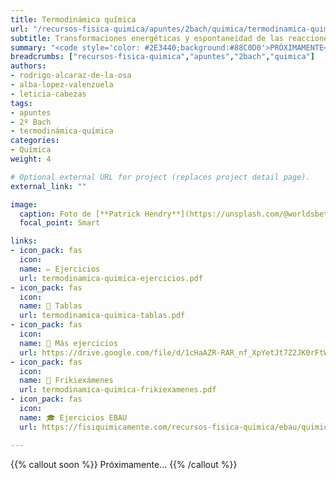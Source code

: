 ```yaml
---
title: Termodinámica química
url: "/recursos-fisica-quimica/apuntes/2bach/quimica/termodinamica-quimica"
subtitle: Transformaciones energéticas y espontaneidad de las reacciones químicas
summary: "<code style='color: #2E3440;background:#88C0D0'>PRÓXIMAMENTE</code> <br> Transformaciones energéticas y espontaneidad de las reacciones químicas."
breadcrumbs: ["recursos-fisica-quimica","apuntes","2bach","quimica"]
authors:
- rodrigo-alcaraz-de-la-osa
- alba-lopez-valenzuela
- leticia-cabezas
tags:
- apuntes
- 2º Bach
- termodinámica-química
categories:
- Química
weight: 4

# Optional external URL for project (replaces project detail page).
external_link: ""

image:
  caption: Foto de [**Patrick Hendry**](https://unsplash.com/@worldsbetweenlines) en [Unsplash](https://unsplash.com/photos/-AbeoL252z0)
  focal_point: Smart

links:
- icon_pack: fas
  icon:
  name: ✏️ Ejercicios
  url: termodinamica-quimica-ejercicios.pdf
- icon_pack: fas
  icon:
  name: 🔢 Tablas
  url: termodinamica-quimica-tablas.pdf
- icon_pack: fas
  icon:
  name: 🔗 Más ejercicios
  url: https://drive.google.com/file/d/1cHaAZR-RAR_nf_XpYetJt7Z2JK0rFtWm/view
- icon_pack: fas
  icon:
  name: 📝 Frikiexámenes
  url: termodinamica-quimica-frikiexamenes.pdf
- icon_pack: fas
  icon:
  name: 🎓 Ejercicios EBAU
  url: https://fisiquimicamente.com/recursos-fisica-quimica/ebau/quimica/por-temas/termodinamica-quimica/

---
```


{{% callout soon %}}
Próximamente...
{{% /callout %}}
